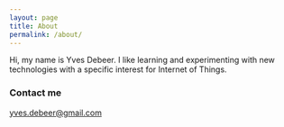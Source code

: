 ```yaml
---
layout: page
title: About
permalink: /about/
---
```


Hi, my name is Yves Debeer. I like learning and experimenting with new technologies with a specific interest for Internet of Things.

### Contact me

[yves.debeer@gmail.com](mailto:yves.debeer@gmail.com)
